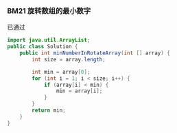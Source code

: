 



### BM21 旋转数组的最小数字



已通过

```java
import java.util.ArrayList;
public class Solution {
    public int minNumberInRotateArray(int [] array) {
        int size = array.length;

        int min = array[0];
        for (int i = 1; i < size; i++) {
            if (array[i] < min) {
                min = array[i];
            }
        }
        return min;
    }
}
```













































